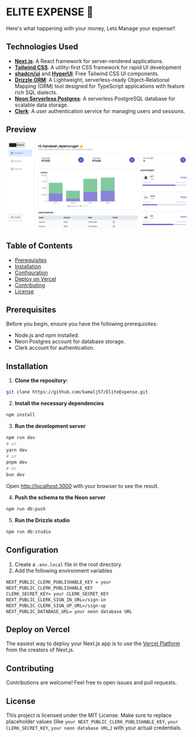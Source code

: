 # ELITE EXPENSE 💸
Here's what happening with your money, Lets Manage your expense!!

## Technologies Used
- [**Next.js**](https://nextjs.org/): A React framework for server-rendered applications.
- [**Tailwind CSS**](https://tailwindcss.com/): A utility-first CSS framework for rapid UI development
- [**shadcn/ui**](https://ui.shadcn.com/) and [**HyperUI**](https://www.hyperui.dev/): Free Tailwind CSS UI components.
- [**Drizzle ORM**](https://orm.drizzle.team/): A Lightweight, serverless-ready Object-Relational Mapping (ORM) tool designed for TypeScript applications with feature rich SQL dialects.
- [**Neon Serverless Postgres**](https://neon.tech/): A serverless PostgreSQL database for scalable data storage.
- [**Clerk**](https://clerk.com/): A user authentication service for managing users and sessions.

## Preview
![Screenshot of the App](public/dashboard.png)

 ## Table of Contents

- [Prerequisites](#prerequisites)
- [Installation](#installation)
- [Configuration](#configuration)
- [Deploy on Vercel](#deploy-on-vercel)
- [Contributing](#contributing)
- [License](#license)

## Prerequisites

Before you begin, ensure you have the following prerequisites:

- Node.js and npm installed.
- Neon Postgres account for database storage.
- Clerk account for authentication.

## Installation

1. **Clone the repository:**
 ```bash  
git clone https://github.com/kamalj57/EliteExpense.git
  ```
2. **Install the necessary dependencies**
 ```bash
 npm install
```
3. **Run the development server**
```bash
npm run dev
# or
yarn dev
# or
pnpm dev
# or
bun dev
```
Open [http://localhost:3000](http://localhost:3000) with your browser to see the result.

4. **Push the schema to the Neon server**
``` bash
npm run db:push
```
5. **Run the Drizzle studio**
```bash
npm run db:studio
```

## Configuration

1. Create a `.env.local` file in the root directory.
2. Add the following environment variables
```env
NEXT_PUBLIC_CLERK_PUBLISHABLE_KEY = your NEXT_PUBLIC_CLERK_PUBLISHABLE_KEY
CLERK_SECRET_KEY= your CLERK_SECRET_KEY
NEXT_PUBLIC_CLERK_SIGN_IN_URL=/sign-in
NEXT_PUBLIC_CLERK_SIGN_UP_URL=/sign-up
NEXT_PUBLIC_DATABASE_URL= your neon database URL
```
## Deploy on Vercel 

The easiest way to deploy your Next.js app is to use the [Vercel Platform](https://vercel.com/new?utm_medium=default-template&filter=next.js&utm_source=create-next-app&utm_campaign=create-next-app-readme) from the creators of Next.js.

## Contributing

Contributions are welcome! Feel free to open issues and pull requests.

## License

This project is licensed under the MIT License.
Make sure to replace placeholder values (like `your NEXT_PUBLIC_CLERK_PUBLISHABLE_KEY`, `your CLERK_SECRET_KEY`, `your neon database URL`,) with your actual credentials.
